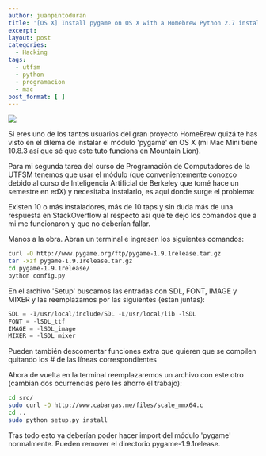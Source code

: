 ```yaml
---
author: juanpintoduran
title: '[OS X] Install pygame on OS X with a Homebrew Python 2.7 install'
excerpt:
layout: post
categories:
  - Hacking
tags:
  - utfsm
  - python
  - programacion
  - mac
post_format: [ ]
---
```


[![][1]][1]

Si eres uno de los tantos usuarios del gran proyecto HomeBrew quizá te has visto en el dilema de instalar el módulo 'pygame' en OS X (mi Mac Mini tiene 10.8.3 así que sé que este tuto funciona en Mountain Lion).

Para mi segunda tarea del curso de Programación de Computadores de la UTFSM tenemos que usar el módulo (que convenientemente conozco debido al curso de Inteligencia Artificial de Berkeley que tomé hace un semestre en edX) y necesitaba instalarlo, es aquí donde surge el problema:

Existen 10 o más instaladores, más de 10 taps y sin duda más de una respuesta en StackOverflow al respecto así que te dejo los comandos que a mi me funcionaron y que no deberían fallar.

Manos a la obra. Abran un terminal e ingresen los siguientes comandos:

~~~ bash
curl -O http://www.pygame.org/ftp/pygame-1.9.1release.tar.gz
tar -xzf pygame-1.9.1release.tar.gz
cd pygame-1.9.1release/
python config.py
~~~

En el archivo 'Setup' buscamos las entradas con SDL, FONT, IMAGE y MIXER y las reemplazamos por las siguientes (estan juntas):

~~~python
SDL = -I/usr/local/include/SDL -L/usr/local/lib -lSDL
FONT = -lSDL_ttf
IMAGE = -lSDL_image
MIXER = -lSDL_mixer
~~~

Pueden también descomentar funciones extra que quieren que se compilen quitando los # de las líneas correspondientes

Ahora de vuelta en la terminal reemplazaremos un archivo con este otro (cambian dos ocurrencias pero les ahorro el trabajo):

~~~ bash
cd src/
sudo curl -O http://www.cabargas.me/files/scale_mmx64.c
cd ..
sudo python setup.py install
~~~

Tras todo esto ya deberían poder hacer import del módulo 'pygame' normalmente. Pueden remover el directorio pygame-1.9.1release.

[1]: http://cabargas.me/images/pygame.png